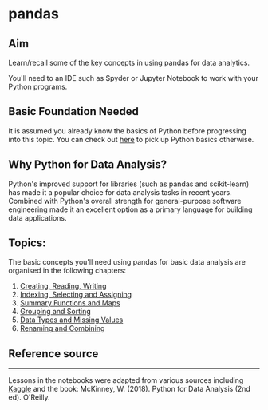 # pandas

## Aim

   Learn/recall some of the key concepts in using pandas for data analytics.

   You'll need to an IDE such as Spyder or Jupyter Notebook to work with your Python programs.

## Basic Foundation Needed

It is assumed you already know the basics of Python before progressing into this topic. You can check out [here](https://colintwh.github.io/python/) to pick up Python basics otherwise.


## Why Python for Data Analysis?

Python's improved support for libraries (such as pandas and scikit-learn) has made it a popular choice for data analysis tasks in recent years. Combined with Python's overall strength for general-purpose software engineering made it an excellent option as a primary language for building data applications. 


## Topics:

The basic concepts you'll need using pandas for basic data analysis are organised in the following chapters:

1. [Creating, Reading, Writing](https://github.com/colintwh/python-analysis/blob/master/readdata.ipynb)
2. [Indexing, Selecting and Assigning](https://github.com/colintwh/python-analysis/blob/master/indexing.ipynb)
3. [Summary Functions and Maps](https://github.com/colintwh/python-analysis/blob/master/summary_maps.ipynb)
4. [Grouping and Sorting](https://github.com/colintwh/python-analysis/blob/master/group_sort.ipynb)
5. [Data Types and Missing Values](https://github.com/colintwh/python-analysis/blob/master/missing_val.ipynb)
6. [Renaming and Combining](https://github.com/colintwh/python-analysis/blob/master/rename_combine.ipynb)


## Reference source
---
Lessons in the notebooks were adapted from various sources including [Kaggle](https://www.kaggle.com) and the book: McKinney, W. (2018). Python for Data Analysis (2nd ed). O'Reilly.
